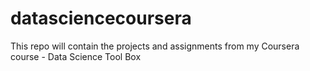 # datasciencecoursera
This repo will contain the projects and assignments from my Coursera course - Data Science Tool Box
